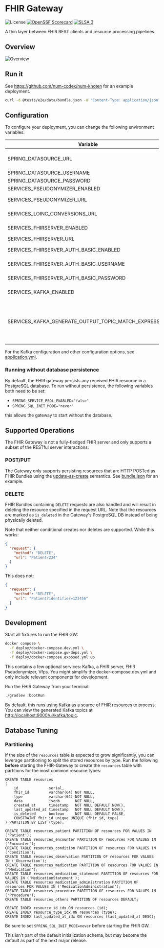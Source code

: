 # FHIR Gateway

![License](https://img.shields.io/github/license/miracum/fhir-gateway)
[![OpenSSF Scorecard](https://api.securityscorecards.dev/projects/github.com/miracum/fhir-gateway/badge)](https://api.securityscorecards.dev/projects/github.com/miracum/fhir-gateway)
[![SLSA 3](https://slsa.dev/images/gh-badge-level3.svg)](https://slsa.dev)

A thin layer between FHIR REST clients and resource processing pipelines.

## Overview

![Overview](docs/img/overview.png "Overview")

## Run it

See <https://github.com/num-codex/num-knoten> for an example deployment.

```sh
curl -d @tests/e2e/data/bundle.json -H "Content-Type: application/json" -X POST http://localhost:18080/fhir
```

## Configuration

To configure your deployment, you can change the following environment variables:

| Variable                                              | Description                                                                                                                                                                                                                                                                                                                          | Default                                   |
| ----------------------------------------------------- | ------------------------------------------------------------------------------------------------------------------------------------------------------------------------------------------------------------------------------------------------------------------------------------------------------------------------------------ | ----------------------------------------- |
| SPRING_DATASOURCE_URL                                 | JDBC URL of the Postgres DB to store the received FHIR resources, needs to be set to an empty variable if no PSQL db is to be connected to                                                                                                                                                                                           | jdbc:postgresql://fhir-db:5432/fhir       |
| SPRING_DATASOURCE_USERNAME                            | Username of the Postgres DB                                                                                                                                                                                                                                                                                                          | postgres                                  |
| SPRING_DATASOURCE_PASSWORD                            | Password for the Postgres DB                                                                                                                                                                                                                                                                                                         | postgres                                  |
| SERVICES_PSEUDONYMIZER_ENABLED                        | Whether pseudonymization should be enabled.                                                                                                                                                                                                                                                                                          | true                                      |
| SERVICES_PSEUDONYMIZER_URL                            | URL of the [FHIR Pseudonymizer service](https://github.com/miracum/fhir-pseudonymizer)                                                                                                                                                                                                                                               | <http://fhir-pseudonymizer:8080/fhir>     |
| SERVICES_LOINC_CONVERSIONS_URL                        | URL of the [LOINC conversion service](https://github.com/miracum/loinc-conversion)                                                                                                                                                                                                                                                   | <http://loinc-converter:8080/conversions> |
| SERVICES_FHIRSERVER_ENABLED                           | Whether to send received resources to a downstream FHIR server                                                                                                                                                                                                                                                                       | false                                     |
| SERVICES_FHIRSERVER_URL                               | URL of the FHIR server to send data to                                                                                                                                                                                                                                                                                               | <http://fhir-server:8080/fhir>            |
| SERVICES_FHIRSERVER_AUTH_BASIC_ENABLED                | Enable HTTP basic auth for sending data to FHIR server                                                                                                                                                                                                                                                                               | false                                     |
| SERVICES_FHIRSERVER_AUTH_BASIC_USERNAME               | HTTP basic auth username of the FHIR server to send data to                                                                                                                                                                                                                                                                          | `""`                                      |
| SERVICES_FHIRSERVER_AUTH_BASIC_PASSWORD               | HTTP basic auth password of the FHIR server to send data to                                                                                                                                                                                                                                                                          | `""`                                      |
| SERVICES_KAFKA_ENABLED                                | Enable reading FHIR resources from, and writing them back to a Kafka cluster                                                                                                                                                                                                                                                         | false                                     |
| SERVICES_KAFKA_GENERATE_OUTPUT_TOPIC_MATCH_EXPRESSION | Allows for dynamically generating the Kafka output topic's name based on the input topic. Used to set a regular expression which is applied to the input topic and the first match is replaced with the value of `SERVICES_KAFKA_GENERATE_OUTPUT_TOPIC_REPLACE_WITH`. You can set this to `"^"` to add a prefix to the output topic. | `""`                                      |

For the Kafka configuration and other configuration options,
see [application.yml](src/main/resources/application.yml).

### Running without database persistence

By default, the FHIR gateway persists any received FHIR resource in a PostgreSQL database.
To run without persistence, the following variables both need to be set:

- `SPRING_SERVICE_PSQL_ENABLED="false"`
- `SPRING_SQL_INIT_MODE="never"`

this allows the gateway to start without the database.

## Supported Operations

The FHIR Gateway is not a fully-fledged FHIR server and only supports a subset of the RESTful server
interactions.

### POST/PUT

The Gateway only supports persisting resources that are HTTP POSTed as FHIR Bundles using
the [update-as-create](https://www.hl7.org/fhir/http.html#upsert) semantics.
See [bundle.json](tests/e2e/data/bundle.json) for an example.

### DELETE

FHIR Bundles containing `DELETE` requests are also handled and will result in deleting the resource
specified in the request URL. Note that the resources are marked as `is_deleted` in the Gateway's
PostgreSQL DB instead of being physically deleted.

Note that neither conditional creates nor deletes are supported. While this works:

```json
{
  "request": {
    "method": "DELETE",
    "url": "Patient/234"
  }
}
```

This does not:

```json
{
  "request": {
    "method": "DELETE",
    "url": "Patient?identifier=123456"
  }
}
```

## Development

Start all fixtures to run the FHIR GW:

```sh
docker compose \
  -f deploy/docker-compose.dev.yml \
  -f deploy/docker-compose.gw-deps.yml \
  -f deploy/docker-compose.exposed.yml up
```

This contains a few optional services: Kafka, a FHIR server, FHIR Pseudonymizer, Vfps. You might simplify the
docker-compose.dev.yml and only include relevant components for development.

Run the FHIR Gateway from your terminal:

```sh
./gradlew :bootRun
```

By default, this runs using Kafka as a source of FHIR resources to process. You can view the generated Kafka topics
at <http://localhost:9000/ui/kafka/topic>.

## Database Tuning

### Partitioning

If the size of the `resources` table is expected to grow significantly, you can leverage
partitioning to split the stored resources by type. Run the following **before** starting the
FHIR-Gateway to create the `resources` table with partitions for the most common resource types:

```postgresql
CREATE TABLE resources
(
    id              serial,
    fhir_id         varchar(64) NOT NULL,
    type            varchar(64) NOT NULL,
    data            jsonb       NOT NULL,
    created_at      timestamp   NOT NULL DEFAULT NOW(),
    last_updated_at timestamp   NOT NULL DEFAULT NOW(),
    is_deleted      boolean     NOT NULL DEFAULT FALSE,
    CONSTRAINT fhir_id_unique UNIQUE (fhir_id, type)
) PARTITION BY LIST (type);

CREATE TABLE resources_patient PARTITION OF resources FOR VALUES IN ('Patient');
CREATE TABLE resources_encounter PARTITION OF resources FOR VALUES IN ('Encounter');
CREATE TABLE resources_condition PARTITION OF resources FOR VALUES IN ('Condition');
CREATE TABLE resources_observation PARTITION OF resources FOR VALUES IN ('Observation');
CREATE TABLE resources_medication PARTITION OF resources FOR VALUES IN ('Medication');
CREATE TABLE resources_medication_statement PARTITION OF resources FOR VALUES IN ('MedicationStatement');
CREATE TABLE resources_medication_administration PARTITION OF resources FOR VALUES IN ('MedicationAdministration');
CREATE TABLE resources_procedure PARTITION OF resources FOR VALUES IN ('Procedure');
CREATE TABLE resources_others PARTITION OF resources DEFAULT;

CREATE INDEX resource_id_idx ON resources (id);
CREATE INDEX resource_type_idx ON resources (type);
CREATE INDEX last_updated_at_idx ON resources (last_updated_at DESC);
```

Be sure to set `SPRING_SQL_INIT_MODE=never` before starting the FHIR GW.

This isn't part of the default initialization schema, but may become the default as part of the next
major release.
